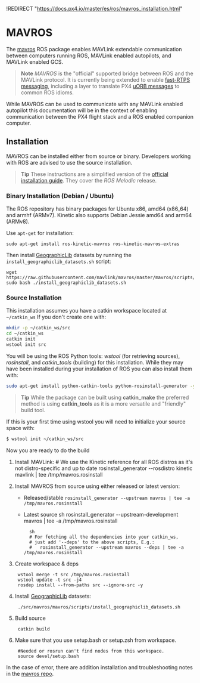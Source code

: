 !REDIRECT "https://docs.px4.io/master/es/ros/mavros_installation.html"

# MAVROS

The [mavros](http://wiki.ros.org/mavros#mavros.2BAC8-Plugins.sys_status) ROS package enables MAVLink extendable communication between computers running ROS, MAVLink enabled autopilots, and MAVLink enabled GCS.

> **Note** *MAVROS* is the "official" supported bridge between ROS and the MAVLink protocol. It is currently being extended to enable [fast-RTPS messaging](../middleware/micrortps.md), including a layer to translate PX4 [uORB messages](../middleware/uorb.md) to common ROS idioms.

While MAVROS can be used to communicate with any MAVLink enabled autopilot this documentation will be in the context of enabling communication between the PX4 flight stack and a ROS enabled companion computer.

## Installation

MAVROS can be installed either from source or binary. Developers working with ROS are advised to use the source installation.

> **Tip** These instructions are a simplified version of the [official installation guide](https://github.com/mavlink/mavros/tree/master/mavros#installation). They cover the *ROS Melodic* release.

### Binary Installation (Debian / Ubuntu)

The ROS repository has binary packages for Ubuntu x86, amd64 (x86\_64) and armhf (ARMv7). Kinetic also supports Debian Jessie amd64 and arm64 (ARMv8).

Use `apt-get` for installation:

    sudo apt-get install ros-kinetic-mavros ros-kinetic-mavros-extras
    

Then install [GeographicLib](https://geographiclib.sourceforge.io/) datasets by running the `install_geographiclib_datasets.sh` script:

    wget https://raw.githubusercontent.com/mavlink/mavros/master/mavros/scripts/install_geographiclib_datasets.sh
    sudo bash ./install_geographiclib_datasets.sh   
    

### Source Installation

This installation assumes you have a catkin workspace located at `~/catkin_ws` If you don't create one with:

```sh
mkdir -p ~/catkin_ws/src
cd ~/catkin_ws
catkin init
wstool init src
```

You will be using the ROS Python tools: *wstool* (for retrieving sources), *rosinstall*, and *catkin_tools* (building) for this installation. While they may have been installed during your installation of ROS you can also install them with:

```sh
sudo apt-get install python-catkin-tools python-rosinstall-generator -y
```

> **Tip** While the package can be built using **catkin_make** the preferred method is using **catkin_tools** as it is a more versatile and "friendly" build tool.

If this is your first time using wstool you will need to initialize your source space with:

```sh
$ wstool init ~/catkin_ws/src
```

Now you are ready to do the build

1. Install MAVLink: 
        # We use the Kinetic reference for all ROS distros as it's not distro-specific and up to date
        rosinstall_generator --rosdistro kinetic mavlink | tee /tmp/mavros.rosinstall

2. Install MAVROS from source using either released or latest version:
    
    - Released/stable ```rosinstall_generator --upstream mavros | tee -a /tmp/mavros.rosinstall```
    - Latest source 
            sh
            rosinstall_generator --upstream-development mavros | tee -a /tmp/mavros.rosinstall
        
            sh
            # For fetching all the dependencies into your catkin_ws, 
            # just add '--deps' to the above scripts, E.g.:
            #   rosinstall_generator --upstream mavros --deps | tee -a /tmp/mavros.rosinstall

3. Create workspace & deps
    
        wstool merge -t src /tmp/mavros.rosinstall
        wstool update -t src -j4
        rosdep install --from-paths src --ignore-src -y
        

4. Install [GeographicLib](https://geographiclib.sourceforge.io/) datasets:
    
        ./src/mavros/mavros/scripts/install_geographiclib_datasets.sh
        

5. Build source
    
        catkin build
        

6. Make sure that you use setup.bash or setup.zsh from workspace.
    
        #Needed or rosrun can't find nodes from this workspace.
        source devel/setup.bash
        

In the case of error, there are addition installation and troubleshooting notes in the [mavros repo](https://github.com/mavlink/mavros/tree/master/mavros#installation).